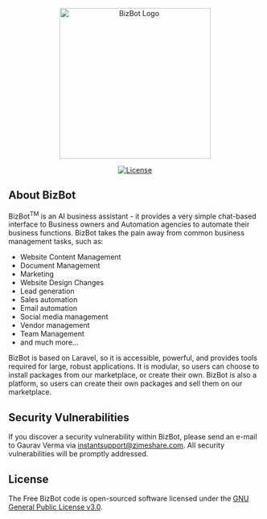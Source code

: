 <p align="center"><a href="https://bizbot.site" target="_blank"><img src="https://bizbot.site/bizbot-dark.svg" width="300" alt="BizBot Logo"></a></p>

<p align="center">
<a href="https://packagist.org/packages/freebizbot/bizbot"><img src="https://img.shields.io/badge/license-GPL--3-F01F4B" alt="License"></a>
</p>

## About BizBot

BizBot<sup>TM</sup> is an AI business assistant - it provides a very simple chat-based interface to Business owners and Automation agencies to automate their business functions. BizBot takes the pain away from common business management tasks, such as:

- Website Content Management
- Document Management
- Marketing
- Website Design Changes
- Lead generation
- Sales automation
- Email automation
- Social media management
- Vendor management
- Team Management
- and much more...

BizBot is based on Laravel, so it is accessible, powerful, and provides tools required for large, robust applications. It is modular, so users can choose to install packages from our marketplace, or create their own. BizBot is also a platform, so users can create their own packages and sell them on our marketplace. 


## Security Vulnerabilities

If you discover a security vulnerability within BizBot, please send an e-mail to Gaurav Verma via [instantsupport@zimeshare.com](mailto:instantsupport@zimeshare.com). All security vulnerabilities will be promptly addressed.

## License

The Free BizBot code is open-sourced software licensed under the [GNU General Public License v3.0](https://opensource.org/license/gpl-3-0/).
